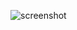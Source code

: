 ![screenshot](https://user-images.githubusercontent.com/63912668/237032203-29bab453-971d-4ac9-b3af-b5591abb4c2b.png)
